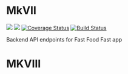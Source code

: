 # MkVII 
<a href="https://codeclimate.com/github/Makavura/MkVII/maintainability"><img src="https://api.codeclimate.com/v1/badges/4c02003c337dd37885e8/maintainability" /></a> 
<a href="https://codeclimate.com/github/Makavura/MkVII/test_coverage"><img src="https://api.codeclimate.com/v1/badges/4c02003c337dd37885e8/test_coverage" /></a>
<a href='https://coveralls.io/github/Makavura/MkVII?branch=master'><img src='https://coveralls.io/repos/github/Makavura/MkVII/badge.svg?branch=master' alt='Coverage Status' /></a>
[![Build Status](https://travis-ci.com/Makavura/MkVII.svg?branch=master)](https://travis-ci.com/Makavura/MkVII)

Backend API endpoints for Fast Food Fast app
# MKVIII
